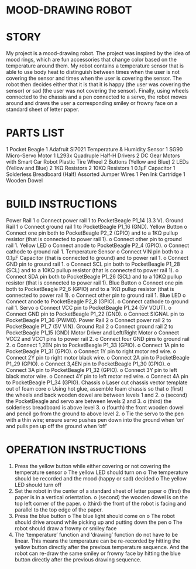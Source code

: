 # MOOD-DRAWING ROBOT


# STORY

My project is a mood-drawing robot. The project was inspired by the idea of 
mood rings, which are fun accessories that change color based on the 
temperature around them. My robot contains a temperature sensor that is able to 
use body heat to distinguish between times when the user is not covering the 
sensor and times when the user is covering the sensor. The robot then decides 
either that it is that it is happy (the user was covering the sensor) or sad 
(the user was not covering the sensor). Finally, using wheels connected to the 
chassis and a pen connected to a servo, the robot moves around and draws the 
user a corresponding smiley or frowny face on a standard sheet of letter paper.


# PARTS LIST

1 Pocket Beagle
1 Adafruit Si7021 Temperature & Humidity Sensor
1 SG90 Micro-Servo Motor
1 L293x Quadruple Half-H Drivers
2 DC Gear Motors with Smart Car Robot Plastic Tire Wheel
2 Buttons (Yellow and Blue)
2 LEDs (Yellow and Blue)
2 1KΩ Resistors
2 10KΩ Resistors
1 0.1μF Capacitor
1 Solderless Breadboard (Half)
Assorted Jumper Wires
1 Pen Ink Cartridge
1 Wooden Dowel


# BUILD INSTRUCTIONS

Power Rail 1
    o	Connect power rail 1 to PocketBeagle P1_14 (3.3 V).
Ground Rail 1
    o	Connect ground rail 1 to PocketBeagle P1_16 (GND).
Yellow Button
    o	Connect one pin both to PocketBeagle P2_2 (GPIO) and to a 1KΩ pullup 
        resistor (that is connected to power rail 1).
    o	Connect other pin to ground rail 1.
Yellow LED
    o	Connect anode to PocketBeagle P2_4 (GPIO).
    o	Connect cathode to ground rail 1.
Temperature Sensor
    o	Connect VIN pin both to a 0.1μF Capacitor (that is connected to ground) 
        and to power rail 1.
    o	Connect GND pin to ground rail 1.
    o	Connect SCL pin both to PocketBeagle P1_28 (SCL) and to a 10KΩ pullup 
        resistor (that is connected to power rail 1).
    o	Connect SDA pin both to PocketBeagle P1_26 (SCL) and to a 10KΩ pullup 
        resistor (that is connected to power rail 1).
Blue Button
    o	Connect one pin both to PocketBeagle P2_6 (GPIO) and to a 1KΩ pullup 
        resistor (that is connected to power rail 1).
    o	Connect other pin to ground rail 1.
Blue LED
    o	Connect anode to PocketBeagle P2_8 (GPIO).
    o	Connect cathode to ground rail 1.
Servo
    o	Connect VCC pin to PocketBeagle P1_24 (5V VOUT).
    o	Connect GND pin to PocketBeagle P1_22 (GND).
    o	Connect SIGNAL pin to PocketBeagle P1_36 (PWM0).
Power Rail 2
    o	Connect power rail 2 to PocketBeagle P1_7 (5V VIN).
Ground Rail 2
    o	Connect ground rail 2 to PocketBeagle P1_15 (GND)
Motor Driver and Left/Right Motor
    o	Connect VCC2 and VCC1 pins to power rail 2.
    o	Connect four GND pins to ground rail 2.
    o	Connect 1,2EN pin to PocketBeagle P1_33 (GPIO).
    o	Connect 1A pin to PocketBeagle P1_31 (GPIO).
    o	Connect 1Y pin to right motor red wire.
    o	Connect 2Y pin to right motor black wire.
    o	Connect 2A pin to PocketBeagle P1_29 (GPIO).
    o	Connect 3,4EN pin to PocketBeagle P1_30 (GPIO).
    o	Connect 3A pin to PocketBeagle P1_32 (GPIO).
    o	Connect 3Y pin to left black motor wire.
    o	Connect 4Y pin to left motor red wire.
    o	Connect 4A pin to PocketBeagle P1_34 (GPIO).
Chassis
    o	Laser cut chassis vector template out of foam core
    o	Using hot glue, assemble foam chassis so that 
    o	(first) the wheels and back wooden dowel are between levels 1 and 2.
    o	(second) the PocketBeagle and servo are between levels 2 and 3.
    o	(third) the solderless breadboard is above level 3.
    o	(fourth) the front wooden dowel and pencil go from the ground to above 
        level 2.
    o	Tie the servo to the pen with a thin wire; ensure servo pushes pen down 
        into the ground when ‘on’ and pulls pen up off the ground when ‘off’
      

# OPERATION INSTRUCTIONS

1.	Press the yellow button while either covering or not covering the 
    temperature sensor
    o	The yellow LED should turn on
    o	The temperature should be recorded and the mood (happy or sad) decided
    o	The yellow LED should turn off
2.	Set the robot in the center of a standard sheet of letter paper
    o	(first) the paper is in a vertical orientation.
    o	(second) the wooden dowel is on the top left corner of the paper.
    o	(third) the front of the robot is facing and parallel to the top edge 
        of the paper.
3.	Press the blue button
    o	The blue light should come on
    o	The robot should drive around while picking up and putting down the pen
    o	The robot should draw a frowny or smiley face
4.	The ‘temperature’ function and ‘drawing’ function do not have to be linear. 
    This means the temperature can be re-recorded by hitting the yellow button 
    directly after the previous temperature sequence. And the robot can re-draw 
    the same smiley or frowny face by hitting the blue button directly after 
    the previous drawing sequence.